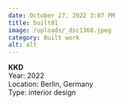 ```yaml
---
date: October 27, 2022 3:07 PM
title: built01
image: /uploads/_dsc1368.jpeg
category: Built work
alt: alt
---
```

**K﻿KD**\
Y﻿ear: 2022\
L﻿ocation: Berlin, Germany\
T﻿ype: interior design